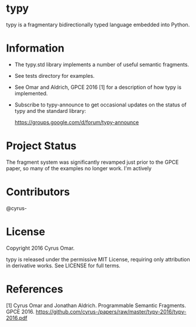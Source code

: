typy 
====
typy is a fragmentary bidirectionally typed language embedded into Python. 

Information
===========
* The typy.std library implements a number of useful semantic fragments.
* See tests directory for examples.
* See Omar and Aldrich, GPCE 2016 [1] for a description of how typy is implemented.
* Subscribe to typy-announce to get occasional updates on the status of typy and the standard library:

    https://groups.google.com/d/forum/typy-announce

Project Status
==============
The fragment system was significantly revamped just prior to the GPCE paper, so many of the examples no longer work. I'm actively 

Contributors
============

@cyrus-

License
=======
Copyright 2016 Cyrus Omar.

typy is released under the permissive MIT License, requiring only attribution in derivative works. See LICENSE for full terms.

References
==========
[1] Cyrus Omar and Jonathan Aldrich. Programmable Semantic Fragments. GPCE 2016. https://github.com/cyrus-/papers/raw/master/typy-2016/typy-2016.pdf

